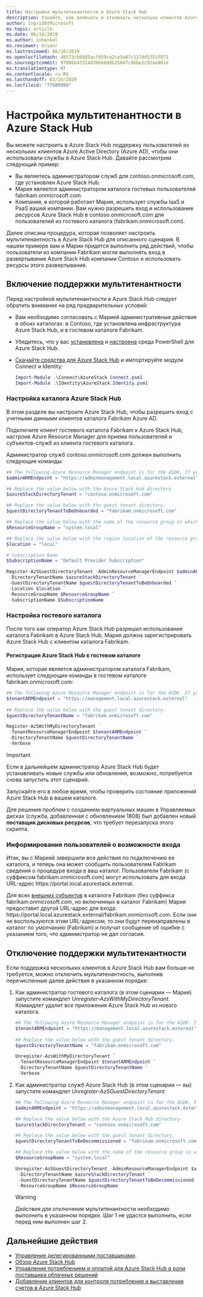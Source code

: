 ```yaml
---
title: Настройка мультитенантности в Azure Stack Hub
description: Узнайте, как включать и отключать несколько клиентов Azure Active Directory в Azure Stack Hub.
author: IngridAtMicrosoft
ms.topic: article
ms.date: 06/10/2019
ms.author: inhenkel
ms.reviewer: bryanr
ms.lastreviewed: 06/10/2019
ms.openlocfilehash: 48573cb6dd5acf859ca2ce5a87c127dd5351f871
ms.sourcegitcommit: 97806b43314d306e0ddb15847c86be2c92ae001e
ms.translationtype: HT
ms.contentlocale: ru-RU
ms.lasthandoff: 02/20/2020
ms.locfileid: "77509999"
---
```

# <a name="configure-multi-tenancy-in-azure-stack-hub"></a>Настройка мультитенантности в Azure Stack Hub

Вы можете настроить в Azure Stack Hub поддержку пользователей из нескольких клиентов Azure Active Directory (Azure AD), чтобы они использовали службы в Azure Stack Hub. Давайте рассмотрим следующий пример:

- Вы являетесь администратором служб для contoso.onmicrosoft.com, где установлен Azure Stack Hub.
- Мария является администратором каталога гостевых пользователей fabrikam.onmicrosoft.com.
- Компания, в которой работает Мария, использует службы IaaS и PaaS вашей компании. Вам нужно разрешить вход и использование ресурсов Azure Stack Hub в contoso.onmicrosoft.com для пользователей из гостевого каталога (fabrikam.onmicrosoft.com).

Далее описана процедура, которая позволяет настроить мультитенантность в Azure Stack Hub для описанного сценария. В нашем примере вам и Марии придется выполнить ряд действий, чтобы пользователи из компании Fabrikam могли выполнять вход в развертывание Azure Stack Hub компании Contoso и использовать ресурсы этого развертывания.

## <a name="enable-multi-tenancy"></a>Включение поддержки мультитенантности

Перед настройкой мультитенантности в Azure Stack Hub следует обратить внимание на ряд предварительных условий:
  
 - Вам необходимо согласовать с Марией административные действия в обоих каталогах: в Contoso, где установлена инфраструктура Azure Stack Hub, и в гостевом каталоге Fabrikam.
 - Убедитесь, что у вас [установлена](azure-stack-powershell-install.md) и [настроена](azure-stack-powershell-configure-admin.md) среда PowerShell для Azure Stack Hub.
 - [Скачайте средства для Azure Stack Hub](azure-stack-powershell-download.md) и импортируйте модули Connect и Identity:

    ```powershell
    Import-Module .\Connect\AzureStack.Connect.psm1
    Import-Module .\Identity\AzureStack.Identity.psm1
    ```

### <a name="configure-azure-stack-hub-directory"></a>Настройка каталога Azure Stack Hub

В этом разделе вы настроите Azure Stack Hub, чтобы разрешить вход с учетными данными клиентов каталога Fabrikam Azure AD.

Подключите клиент гостевого каталога Fabrikam к Azure Stack Hub, настроив Azure Resource Manager для приема пользователей и субъектов-служб из клиента гостевого каталога.

Администратор служб contoso.onmicrosoft.com должен выполнить следующие команды:

```powershell  
## The following Azure Resource Manager endpoint is for the ASDK. If you're in a multinode environment, contact your operator or service provider to get the endpoint.
$adminARMEndpoint = "https://adminmanagement.local.azurestack.external"

## Replace the value below with the Azure Stack Hub directory
$azureStackDirectoryTenant = "contoso.onmicrosoft.com"

## Replace the value below with the guest tenant directory. 
$guestDirectoryTenantToBeOnboarded = "fabrikam.onmicrosoft.com"

## Replace the value below with the name of the resource group in which the directory tenant registration resource should be created (resource group must already exist).
$ResourceGroupName = "system.local"

## Replace the value below with the region location of the resource group.
$location = "local"

# Subscription Name
$SubscriptionName = "Default Provider Subscription"

Register-AzSGuestDirectoryTenant -AdminResourceManagerEndpoint $adminARMEndpoint `
 -DirectoryTenantName $azureStackDirectoryTenant `
 -GuestDirectoryTenantName $guestDirectoryTenantToBeOnboarded `
 -Location $location `
 -ResourceGroupName $ResourceGroupName `
 -SubscriptionName $SubscriptionName
```

### <a name="configure-guest-directory"></a>Настройка гостевого каталога

После того как оператор Azure Stack Hub разрешил использование каталога Fabrikam в Azure Stack Hub, Мария должна зарегистрировать Azure Stack Hub с клиентом каталога Fabrikam.

#### <a name="registering-azure-stack-hub-with-the-guest-directory"></a>Регистрация Azure Stack Hub в гостевом каталоге

Мария, которая является администратором каталога Fabrikam, использует следующие команды в гостевом каталоге fabrikam.onmicrosoft.com:

```powershell
## The following Azure Resource Manager endpoint is for the ASDK. If you're in a multinode environment, contact your operator or service provider to get the endpoint.
$tenantARMEndpoint = "https://management.local.azurestack.external"
    
## Replace the value below with the guest tenant directory.
$guestDirectoryTenantName = "fabrikam.onmicrosoft.com"

Register-AzSWithMyDirectoryTenant `
 -TenantResourceManagerEndpoint $tenantARMEndpoint `
 -DirectoryTenantName $guestDirectoryTenantName `
 -Verbose
```

> [!IMPORTANT]
> Если в дальнейшем администратор Azure Stack Hub будет устанавливать новые службы или обновления, возможно, потребуется снова запустить этот сценарий.
>
> Запускайте его в любое время, чтобы проверить состояние приложений Azure Stack Hub в вашем каталоге.
>
> Для решения проблем с созданием виртуальных машин в Управляемых дисках (служба, добавленная с обновлением 1808) был добавлен новый **поставщик дисковых ресурсов**, что требует перезапуска этого скрипта.

### <a name="direct-users-to-sign-in"></a>Информирование пользователей о возможности входа

Итак, вы с Марией завершили все действия по подключению ее каталога, и теперь она может сообщить пользователям Fabrikam сведения о процедуре входа в ваш каталог. Пользователи Fabrikam (с суффиксом fabrikam.onmicrosoft.com) могут использовать для входа URL-адрес https\://portal.local.azurestack.external.

Для всех [внешних субъектов](/azure/role-based-access-control/rbac-and-directory-admin-roles) в каталоге Fabrikam (без суффикса fabrikam.onmicrosoft.com, но включенных в каталог Fabrikam) Мария предоставит другой URL-адрес для входа: https\://portal.local.azurestack.external/fabrikam.onmicrosoft.com. Если они не воспользуются этим URL-адресом, то они будут перенаправлены в каталог по умолчанию (Fabrikam) и получат сообщение об ошибке с указанием того, что администратор не дал согласия.

## <a name="disable-multi-tenancy"></a>Отключение поддержки мультитенантности

Если поддержка нескольких клиентов в Azure Stack Hub вам больше не требуется, можно отключить мультитенантность, выполнив перечисленные далее действия в указанном порядке:

1. Как администратор гостевого каталога (в этом сценарии — Мария) запустите командлет *Unregister-AzsWithMyDirectoryTenant*. Командлет удалит все приложения Azure Stack Hub из нового каталога.

    ``` PowerShell
    ## The following Azure Resource Manager endpoint is for the ASDK. If you're in a multinode environment, contact your operator or service provider to get the endpoint.
    $tenantARMEndpoint = "https://management.local.azurestack.external"
        
    ## Replace the value below with the guest tenant directory.
    $guestDirectoryTenantName = "fabrikam.onmicrosoft.com"
    
    Unregister-AzsWithMyDirectoryTenant `
     -TenantResourceManagerEndpoint $tenantARMEndpoint `
     -DirectoryTenantName $guestDirectoryTenantName `
     -Verbose 
    ```

2. Как администратор служб Azure Stack Hub (в этом сценарии — вы) запустите командлет *Unregister-AzSGuestDirectoryTenant*.

    ``` PowerShell
    ## The following Azure Resource Manager endpoint is for the ASDK. If you're in a multinode environment, contact your operator or service provider to get the endpoint.
    $adminARMEndpoint = "https://adminmanagement.local.azurestack.external"
    
    ## Replace the value below with the Azure Stack Hub directory
    $azureStackDirectoryTenant = "contoso.onmicrosoft.com"
    
    ## Replace the value below with the guest tenant directory. 
    $guestDirectoryTenantToBeDecommissioned = "fabrikam.onmicrosoft.com"
    
    ## Replace the value below with the name of the resource group in which the directory tenant registration resource should be created (resource group must already exist).
    $ResourceGroupName = "system.local"
    
    Unregister-AzSGuestDirectoryTenant -AdminResourceManagerEndpoint $adminARMEndpoint `
     -DirectoryTenantName $azureStackDirectoryTenant `
     -GuestDirectoryTenantName $guestDirectoryTenantToBeDecommissioned `
     -ResourceGroupName $ResourceGroupName
    ```

    > [!WARNING]
    > Действия для отключения мультитенантности необходимо выполнить в указанном порядке. Шаг 1 не удастся выполнить, если перед ним выполнен шаг 2.

## <a name="next-steps"></a>Дальнейшие действия

- [Управление делегированными поставщиками](azure-stack-delegated-provider.md).
- [Обзор Azure Stack Hub](azure-stack-overview.md)
- [Управление потреблением и оплатой для Azure Stack Hub в роли поставщика облачных решений](azure-stack-add-manage-billing-as-a-csp.md)
- [Добавление клиентов для контроля потребления и выставления счетов в Azure Stack Hub](azure-stack-csp-howto-register-tenants.md)

